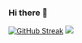 ### Hi there 👋
[![GitHub Streak](https://github-readme-streak-stats.herokuapp.com?user=karthxk&theme=tokyonight&date_format=M%20j%5B%2C%20Y%5D)](https://git.io/streak-stats)
![](https://komarev.com/ghpvc/?username=karthxk&color=1A1B27)
<!--
**karthxk/karthxk** is a ✨ _special_ ✨ repository because its `README.md` (this file) appears on your GitHub profile.

Here are some ideas to get you started:

- 🔭 I’m currently working on ...
- 🌱 I’m currently learning ...
- 👯 I’m looking to collaborate on ...
- 🤔 I’m looking for help with ...
- 💬 Ask me about ...
- 📫 How to reach me: ...
- 😄 Pronouns: ...
- ⚡ Fun fact: ...
-->
